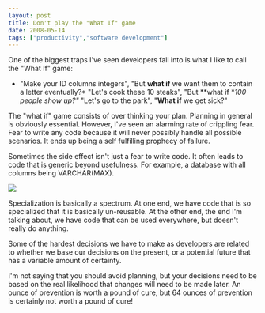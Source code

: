 ```yaml
---
layout: post
title: Don't play the "What If" game
date: 2008-05-14
tags: ["productivity","software development"]
---
```


One of the biggest traps I've seen developers fall into is what I like to call the &quot;What If&quot; game:

*   &quot;Make your ID columns integers&quot;, &quot;But **what if** we want them to contain a letter eventually?*   &quot;Let's cook these 10 steaks&quot;, &quot;But **what if **100 people show up?&quot;*   &quot;Let's go to the park&quot;, &quot;**What if** we get sick?&quot;  

The &quot;what if&quot; game consists of over thinking your plan. Planning in general is obviously essential. However, I've seen an alarming rate of crippling fear. Fear to write any code because it will never possibly handle all possible scenarios. It ends up being a self fulfilling prophecy of failure.

Sometimes the side effect isn't just a fear to write code. It often leads to code that is generic beyond usefulness. For example, a database with all columns being VARCHAR(MAX).

![](www.google.com/chart?chs=225x125&cht=gom&amp;chd=t:50&amp;chl=Useful) 

Specialization is basically a spectrum. At one end, we have code that is so specialized that it is basically un-reusable. At the other end, the end I'm talking about, we have code that can be used everywhere, but doesn't really do anything.

Some of the hardest decisions we have to make as developers are related to whether we base our decisions on the present, or a potential future that has a variable amount of certainty.

I'm not saying that you should avoid planning, but your decisions need to be based on the real likelihood that changes will need to be made later. An ounce of prevention is worth a pound of cure, but 64 ounces of prevention is certainly not worth a pound of cure!